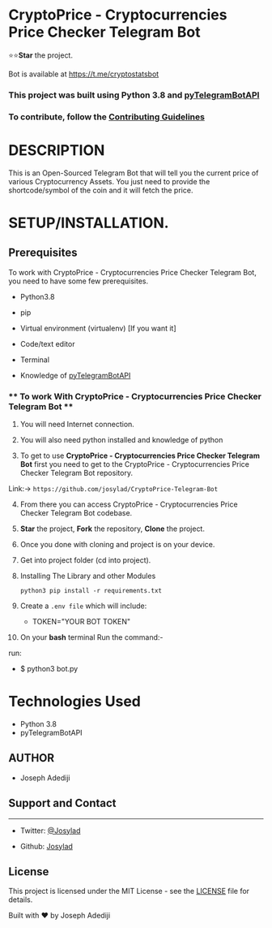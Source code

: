 # CryptoPrice - Cryptocurrencies Price Checker Telegram Bot 
⭐️⭐️**Star** the project.

Bot is available at https://t.me/cryptostatsbot

### **This project was built using Python 3.8 and [pyTelegramBotAPI](https://pypi.org/project/pyTelegramBotAPI/)** 

### To contribute, follow the [Contributing Guidelines](/CONTRIBUTING.md)


# DESCRIPTION

This is an Open-Sourced Telegram Bot that will tell you the current price of various Cryptocurrency Assets. You just need to provide the shortcode/symbol of the coin and it will fetch the price. 


# **SETUP/INSTALLATION.**
## Prerequisites

To work with CryptoPrice - Cryptocurrencies Price Checker Telegram Bot, you need to have some few prerequisites.

- Python3.8

- pip

- Virtual environment (virtualenv) [If you want it]

- Code/text editor

- Terminal

- Knowledge of [pyTelegramBotAPI](https://pypi.org/project/pyTelegramBotAPI/)



### ** To work With CryptoPrice - Cryptocurrencies Price Checker Telegram Bot **

1. You will need Internet connection.

2. You will also need python installed and knowledge of python

3. To get to use **CryptoPrice - Cryptocurrencies Price Checker Telegram Bot** first you need to get to the CryptoPrice - Cryptocurrencies Price Checker Telegram Bot repository. 

Link:-> ```https://github.com/josylad/CryptoPrice-Telegram-Bot```

4. From there you can access CryptoPrice - Cryptocurrencies Price Checker Telegram Bot codebase.

5. **Star** the project, **Fork** the repository, **Clone** the project.

6. Once you done with cloning and project is on your device.

7. Get into project folder (cd into project).

8. Installing The Library and other Modules

    `python3 pip install -r requirements.txt`

9. Create a ```.env file``` which will include:
    * TOKEN="YOUR BOT TOKEN"

10. On your **bash** terminal Run the command:- 

run: 
* $ python3 bot.py 

# Technologies Used

* Python 3.8
* pyTelegramBotAPI



## AUTHOR

* Joseph Adediji 

## Support and Contact
---

- Twitter: [@Josylad](https://twitter.com/josylad/)

- Github: [Josylad](https://github.com/josylad/)

## License
This project is licensed under the MIT License - see the [LICENSE](LICENSE) file for details.

Built with ❤️ by Joseph Adediji
